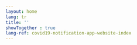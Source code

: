 ```yaml
---
layout: home
lang: tr
title: ''
showTogether : true
lang-ref: covid19-notification-app-website-index
---
```

